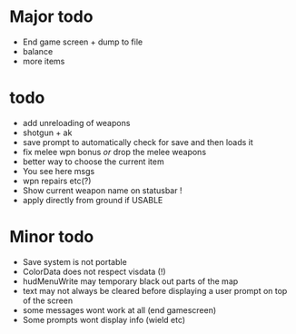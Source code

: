 Major todo
==========
* End game screen + dump to file
* balance
* more items

todo
====
* add unreloading of weapons
* shotgun + ak
* save prompt to automatically check for save and then loads it
* fix melee wpn bonus *or* drop the melee weapons
* better way to choose the current item
* You see here msgs
* wpn repairs etc(?)
* Show current weapon name on statusbar !
* apply directly from ground if USABLE

Minor todo
==========
* Save system is not portable
* ColorData does not respect visdata (!)
* hudMenuWrite may temporary black out parts of the map
* text may not always be cleared before displaying a user prompt on top of the screen
* some messages wont work at all (end gamescreen)
* Some prompts wont display info (wield etc)
